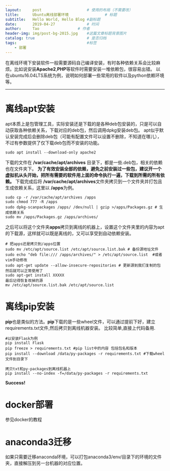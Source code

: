```yaml
---
layout:     post   				    # 使用的布局（不需要改）
title:      Ubuntu离线部署环境 				# 标题 
subtitle:   Hello World, Hello Blog #副标题
date:       2019-04-27 				# 时间
author:     Tao					# 作者
header-img: img/post-bg-2015.jpg 	#这篇文章标题背景图片
catalog: true 						# 是否归档
tags:								#标签
    - 部署
---
```


在离线环境下安装软件一般需要源码自己编译安装，有时各种依赖关系会比较麻烦。比如说安装**Apache2**,**PHP**等软件时需要安装一堆依赖包，很容易出错。
以在ubuntu16.04LTS系统为例，说明如何部署一些常用的软件以及python依赖环境等。

---
# 离线apt安装
apt本质上是包管理工具，实际安装还是下载的是各种deb包安装的，只是可以自动获取各种依赖关系，下载对应的deb包，然后调用dpkg安装deb包。
apt似乎默认安装完成后会删除deb包（可能有配置文件可以设置不删除，不知道在哪儿），不过有参数提供了仅下载deb包而不安装的功能。
```
sudo apt install --download-only apache2
```
下载的文件在 **/var/cache/apt/archives** 目录下，都是一些\.deb包，相关的依赖也在文件夹下。
**为了有效安装全部的依赖，避免之前安装过一些包，建议开一个虚拟机从头开始，把所有需要的软件用上面的命令执行一遍，下载到所需的所有依赖。**
下载完成后将 **/var/cache/apt/archives**文件夹拷贝到一个文件夹并打包且生成依赖关系，这里以 **/apps**为例。
```
sudo cp -r /var/cache/apt/archives /apps
sudo chmod 777 -R /apps
sudo dpkg-scanpackages /apps/ /dev/null | gzip >/apps/Packages.gz # 生成依赖关系
sudo mv /apps/Packages.gz /apps/archives/
```

之后可以将这个文件夹**apps**拷贝到离线的机器上，设置这个文件夹里的内容为apt的下载源，这样就可以既是离线的，又可以享受到自动依赖安装。
```
# 把apps还是拷贝到/apps位置
sudo mv /etc/apt/source.list /etc/apt/source.list.bak # 备份源地址文件
sudo echo "deb file:/// /apps/archives/" > /etc/apt/source.list  #或者vim手动修改
sudo apt-get update --allow-insecure-repositories # 更新源到我们复制的包
然后就可以正常使用了
sudo apt-get install XXXXX
最后记得恢复改掉的源
mv /etc/apt/source.list.bak /etc/apt/source.list
```

# 离线pip安装
**pip**也是类似的方法。**pip**下载的是一些wheel文件，可以通过提前下好，建立requirements.txt文件,然后拷贝到离线机器安装。
比较简单,直接上代码备用.
 ```
#以安装Flask为例
pip install Flask
pip freeze > requirements.txt #pip list中的内容 包括包名和版本
pip install --download /data/py-packages -r requirements.txt #下载wheel文件到目录下

拷贝txt和py-packages到离线机器上
pip install --no-index -f=/data/py-packages -r requirements.txt
```
**Success!**

# docker部署
参见docker的教程

# anaconda3迁移
如果只需要迁移anaconda环境，可以打包anaconda3/env/目录下的环境的文件夹，直接解压到另一台机器的对应位置。